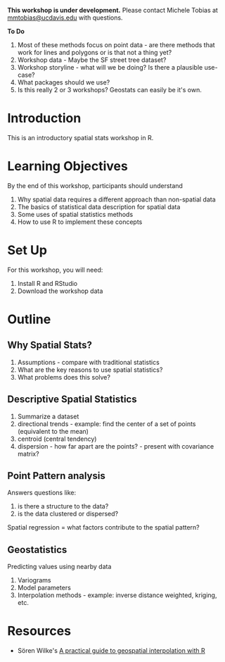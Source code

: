 **This workshop is under development.**  Please contact Michele Tobias at mmtobias@ucdavis.edu with questions.

**To Do**
1. Most of these methods focus on point data - are there methods that work for lines and polygons or is that not a thing yet?
1. Workshop data - Maybe the SF street tree dataset?
1. Workshop storyline - what will we be doing?  Is there a plausible use-case?
1. What packages should we use?
1. Is this really 2 or 3 workshops? Geostats can easily be it's own.



# Introduction
This is an introductory spatial stats workshop in R.

# Learning Objectives
By the end of this workshop, participants should understand
1. Why spatial data requires a different approach than non-spatial data
1. The basics of statistical data description for spatial data
1. Some uses of spatial statistics methods
1. How to use R to implement these concepts

# Set Up
For this workshop, you will need:
1. Install R and RStudio
1. Download the workshop data

# Outline

## Why Spatial Stats?
1. Assumptions - compare with traditional statistics
1. What are the key reasons to use spatial statistics?  
1. What problems does this solve?

## Descriptive Spatial Statistics
1. Summarize a dataset
1. directional trends - example: find the center of a set of points (equivalent to the mean)
1. centroid (central tendency)
1. dispersion - how far apart are the points? - present with covariance matrix?

## Point Pattern analysis
Answers questions like:
1. is there a structure to the data?
1. is the data clustered or dispersed?

Spatial regression = what factors contribute to the spatial pattern?

## Geostatistics
Predicting values using nearby data

1. Variograms
1. Model parameters
1. Interpolation methods - example: inverse distance weighted, kriging, etc.

# Resources

* Sören Wilke's [A practical guide to geospatial interpolation with R](https://swilke-geoscience.net/post/spatial_interpolation/)
